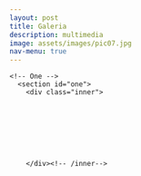 ```yaml
---
layout: post
title: Galeria
description: multimedia
image: assets/images/pic07.jpg
nav-menu: true
---
```


<!-- Main -->
<div id="main" class="alt">

    <!-- One -->
      <section id="one">
      	<div class="inner">
          
      
      
      
      
      
      
      
        </div><!-- /inner-->
</section><!-- /section -->
</div><!-- /Main -->
